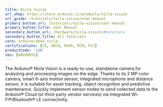 ```yaml
---
title: Nicla Vision
url_shop: https://store.arduino.cc/products/nicla-vision
url_guide: /tutorials/nicla-vision/user-manual
primary_button_url: /tutorials/nicla-vision/user-manual
primary_button_title: User Manual
secondary_button_url: /hardware/nicla-vision/#tutorials
secondary_button_title: All Tutorials
core: arduino:mbed_nicla
certifications: [CE, UKCA, RoHS, RCM, FCC]
productCode: '120'
sku: [ABX00051]
---
```


The Arduino® Nicla Vision is a ready-to-use, standalone camera for analyzing and processing images on the edge. Thanks to its 2 MP color camera, smart 6-axis motion sensor, integrated microphone and distance sensor, it is suitable for asset tracking, object recognition and predictive maintenance. Quickly implement sensor nodes to send collected data to the Arduino® Cloud (or third-party vendor services) via integrated Wi-Fi®/Bluetooth® LE connectivity.
